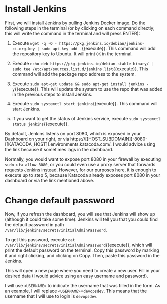 # Install Jenkins

First, we will install Jenkins by pulling Jenkins Docker image. Do the following steps in the terminal (or by clicking on each command directly; this will write the command in the terminal and will press ENTER):

1. Execute `wget -q -O - https://pkg.jenkins.io/debian/jenkins-ci.org.key | sudo apt-key add -`{{execute}}. This command will add the repository key to Ubuntu. It will print  `OK` in the terminal.

2. Execute `echo deb https://pkg.jenkins.io/debian-stable binary/ | sudo tee /etc/apt/sources.list.d/jenkins.list`{{execute}}. This command will add the package repo
address to the system.

3. Execute `sudo apt-get update && sudo apt-get install jenkins -y`{{execute}}. This will update the system to use the repo that was added in the previous steps to install Jenkins.

4. Execute `sudo systemctl start jenkins`{{execute}}. This command will start Jenkins.

5. If you want to get the status of Jenkins service, execute `sudo systemctl status jenkins`{{execute}}.

By default, Jenkins listens on port 8080, which is exposed in your Dashboard on your right, or via https://[[HOST_SUBDOMAIN]]-8080-[[KATACODA_HOST]].environments.katacoda.com/. I would advice using the link because it sometimes lags in the dashboard.

Normally, you would want to expose port 8080 in your firewall by executing `sudo ufw allow 8080`, or you could even use a proxy server that forwards requests Jenkins instead. However, for our purposes here, it is enough to execute up to step 5, because Katacoda already exposes port 8080 in your dashboard or via the link mentioned above.

# Change default password

Now, if you refresh the dashboard, you will see that Jenkins will show up (although it could take some time). Jenkins will tell you that you could find the default password in path `/var/lib/jenkins/secrets/initialAdminPassword`.

To get this password, execute `cat /var/lib/jenkins/secrets/initialAdminPassword`{{execute}}, which will print the default password on the terminal. Copy this password by marking it and right clicking, and clicking on Copy. Then, paste this password in the Jenkins.

This will open a new page where you need to create a new user. Fill in your desired data (I would advice using an easy username and password).

I will use `<USERNAME>` to indicate the username that was filled in the form. As an example, I will replace `<USERNAME>`=`devopsdev`. This means that the username that I will use to login is `devopsdev`.
